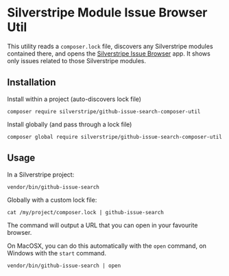 # Silverstripe Module Issue Browser Util

This utility reads a `composer.lock` file,
discovers any Silverstripe modules contained there,
and opens the [Silverstripe Issue Browser](http://silverstripe-issue-tracker.silverstripe.org) app.
It shows only issues related to those Silverstripe modules.

## Installation

Install within a project (auto-discovers lock file)

```
composer require silverstripe/github-issue-search-composer-util
``` 

Install globally (and pass through a lock file)

```
composer global require silverstripe/github-issue-search-composer-util
``` 

## Usage

In a Silverstripe project:

```
vendor/bin/github-issue-search
```

Globally with a custom lock file:

```
cat /my/project/composer.lock | github-issue-search
```

The command will output a URL that you can open in your favourite browser.

On MacOSX, you can do this automatically with the `open` command,
on Windows with the `start` command.

```
vendor/bin/github-issue-search | open
``` 